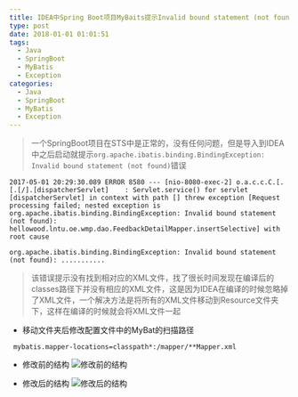 ```yaml
---
title: IDEA中Spring Boot项目MyBaits提示Invalid bound statement (not found)错误
type: post
date: 2018-01-01 01:01:51
tags:
  - Java
  - SpringBoot
  - MyBatis
  - Exception
categories:
  - Java
  - SpringBoot
  - MyBatis
  - Exception
---
```


> 一个SpringBoot项目在STS中是正常的，没有任何问题，但是导入到IDEA中之后启动就提示`org.apache.ibatis.binding.BindingException: Invalid bound statement (not found)`错误

```
2017-05-01 20:29:30.089 ERROR 8580 --- [nio-8080-exec-2] o.a.c.c.C.[.[.[/].[dispatcherServlet]    : Servlet.service() for servlet [dispatcherServlet] in context with path [] threw exception [Request processing failed; nested exception is org.apache.ibatis.binding.BindingException: Invalid bound statement (not found): hellowood.lntu.oe.wmp.dao.FeedbackDetailMapper.insertSelective] with root cause

org.apache.ibatis.binding.BindingException: Invalid bound statement (not found): ...........
```

> 该错误提示没有找到相对应的XML文件，找了很长时间发现在编译后的classes路径下并没有相应的XML文件，这是因为IDEA在编译的时候忽略掉了XML文件，一个解决方法是将所有的XML文件移动到Resource文件夹下，这样在编译的时候就会将XML文件一起

- 移动文件夹后修改配置文件中的MyBat的扫描路径

```
 mybatis.mapper-locations=classpath*:/mapper/**Mapper.xml
```

- 修改前的结构
  ![修改前的结构](http://img.blog.csdn.net/20170501203323011?watermark/2/text/aHR0cDovL2Jsb2cuY3Nkbi5uZXQvdTAxMzM2MDg1MA==/font/5a6L5L2T/fontsize/400/fill/I0JBQkFCMA==/dissolve/70/gravity/SouthEast)

- 修改后的结构
  ![修改后的结构](http://img.blog.csdn.net/20170501203402426?watermark/2/text/aHR0cDovL2Jsb2cuY3Nkbi5uZXQvdTAxMzM2MDg1MA==/font/5a6L5L2T/fontsize/400/fill/I0JBQkFCMA==/dissolve/70/gravity/SouthEast)
